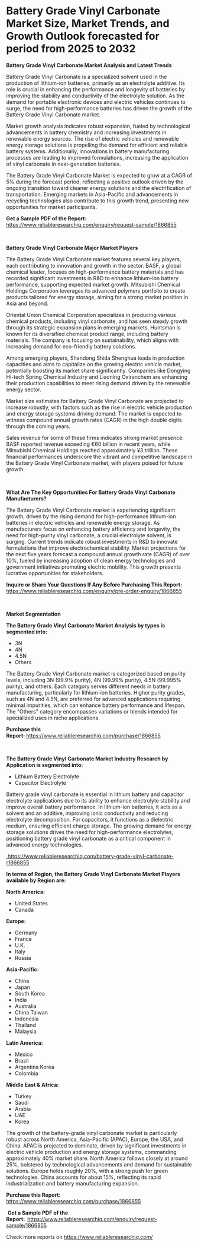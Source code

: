 <p><h1>Battery Grade Vinyl Carbonate Market Size, Market Trends, and Growth Outlook forecasted for period from 2025 to 2032</h1></p><p><strong>Battery Grade Vinyl Carbonate Market Analysis and Latest Trends</strong></p>
<p><p>Battery Grade Vinyl Carbonate is a specialized solvent used in the production of lithium-ion batteries, primarily as an electrolyte additive. Its role is crucial in enhancing the performance and longevity of batteries by improving the stability and conductivity of the electrolyte solution. As the demand for portable electronic devices and electric vehicles continues to surge, the need for high-performance batteries has driven the growth of the Battery Grade Vinyl Carbonate market.</p><p>Market growth analysis indicates robust expansion, fueled by technological advancements in battery chemistry and increasing investments in renewable energy sources. The rise of electric vehicles and renewable energy storage solutions is propelling the demand for efficient and reliable battery systems. Additionally, innovations in battery manufacturing processes are leading to improved formulations, increasing the application of vinyl carbonate in next-generation batteries. </p><p>The Battery Grade Vinyl Carbonate Market is expected to grow at a CAGR of 5% during the forecast period, reflecting a positive outlook driven by the ongoing transition toward cleaner energy solutions and the electrification of transportation. Emerging markets in Asia-Pacific and advancements in recycling technologies also contribute to this growth trend, presenting new opportunities for market participants.</p></p>
<p><strong>Get a Sample PDF of the Report:&nbsp;</strong> <a href="https://www.reliableresearchiq.com/enquiry/request-sample/1866855?utm_campaign=2117&utm_medium=2&utm_source=Github&utm_content=ia&utm_term=04022025&utm_id=battery-grade-vinyl-carbonate">https://www.reliableresearchiq.com/enquiry/request-sample/1866855</a></p>
<p>&nbsp;</p>
<p><strong>Battery Grade Vinyl Carbonate Major Market Players</strong></p>
<p><p>The Battery Grade Vinyl Carbonate market features several key players, each contributing to innovation and growth in the sector. BASF, a global chemical leader, focuses on high-performance battery materials and has recorded significant investments in R&D to enhance lithium-ion battery performance, supporting expected market growth. Mitsubishi Chemical Holdings Corporation leverages its advanced polymers portfolio to create products tailored for energy storage, aiming for a strong market position in Asia and beyond.</p><p>Oriental Union Chemical Corporation specializes in producing various chemical products, including vinyl carbonate, and has seen steady growth through its strategic expansion plans in emerging markets. Huntsman is known for its diversified chemical product range, including battery materials. The company is focusing on sustainability, which aligns with increasing demand for eco-friendly battery solutions.</p><p>Among emerging players, Shandong Shida Shenghua leads in production capacities and aims to capitalize on the growing electric vehicle market, potentially boosting its market share significantly. Companies like Dongying Hi-tech Spring Chemical Industry and Liaoning Oxiranchem are enhancing their production capabilities to meet rising demand driven by the renewable energy sector.</p><p>Market size estimates for Battery Grade Vinyl Carbonate are projected to increase robustly, with factors such as the rise in electric vehicle production and energy storage systems driving demand. The market is expected to witness compound annual growth rates (CAGR) in the high double digits through the coming years.</p><p>Sales revenue for some of these firms indicates strong market presence: BASF reported revenue exceeding €60 billion in recent years, while Mitsubishi Chemical Holdings reached approximately ¥3 trillion. These financial performances underscore the vibrant and competitive landscape in the Battery Grade Vinyl Carbonate market, with players poised for future growth.</p></p>
<p>&nbsp;</p>
<p><strong>What Are The Key Opportunities For Battery Grade Vinyl Carbonate Manufacturers?</strong></p>
<p><p>The Battery Grade Vinyl Carbonate market is experiencing significant growth, driven by the rising demand for high-performance lithium-ion batteries in electric vehicles and renewable energy storage. As manufacturers focus on enhancing battery efficiency and longevity, the need for high-purity vinyl carbonate, a crucial electrolyte solvent, is surging. Current trends indicate robust investments in R&D to innovate formulations that improve electrochemical stability. Market projections for the next five years forecast a compound annual growth rate (CAGR) of over 10%, fueled by increasing adoption of clean energy technologies and government initiatives promoting electric mobility. This growth presents lucrative opportunities for stakeholders.</p></p>
<p><strong>Inquire or Share Your Questions If Any Before Purchasing This Report:</strong> <a href="https://www.reliableresearchiq.com/enquiry/pre-order-enquiry/1866855?utm_campaign=2117&utm_medium=2&utm_source=Github&utm_content=ia&utm_term=04022025&utm_id=battery-grade-vinyl-carbonate">https://www.reliableresearchiq.com/enquiry/pre-order-enquiry/1866855</a></p>
<p>&nbsp;</p>
<p><strong>Market Segmentation</strong></p>
<p><strong>The Battery Grade Vinyl Carbonate Market Analysis by types is segmented into:</strong></p>
<p><ul><li>3N</li><li>4N</li><li>4.5N</li><li>Others</li></ul></p>
<p><p>The Battery Grade Vinyl Carbonate market is categorized based on purity levels, including 3N (99.9% purity), 4N (99.99% purity), 4.5N (99.995% purity), and others. Each category serves different needs in battery manufacturing, particularly for lithium-ion batteries. Higher purity grades, such as 4N and 4.5N, are preferred for advanced applications requiring minimal impurities, which can enhance battery performance and lifespan. The "Others" category encompasses variations or blends intended for specialized uses in niche applications.</p></p>
<p><strong>Purchase this Report:&nbsp;</strong><a href="https://www.reliableresearchiq.com/purchase/1866855?utm_campaign=2117&utm_medium=2&utm_source=Github&utm_content=ia&utm_term=04022025&utm_id=battery-grade-vinyl-carbonate">https://www.reliableresearchiq.com/purchase/1866855</a></p>
<p>&nbsp;</p>
<p><strong>The Battery Grade Vinyl Carbonate Market Industry Research by Application is segmented into:</strong></p>
<p><ul><li>Lithium Battery Electrolyte</li><li>Capacitor Electrolyte</li></ul></p>
<p><p>Battery grade vinyl carbonate is essential in lithium battery and capacitor electrolyte applications due to its ability to enhance electrolyte stability and improve overall battery performance. In lithium-ion batteries, it acts as a solvent and an additive, improving ionic conductivity and reducing electrolyte decomposition. For capacitors, it functions as a dielectric medium, ensuring efficient charge storage. The growing demand for energy storage solutions drives the need for high-performance electrolytes, positioning battery grade vinyl carbonate as a critical component in advanced energy technologies.</p></p>
<p><a href="https://www.reliableresearchiq.com/battery-grade-vinyl-carbonate-r1866855?utm_campaign=2117&utm_medium=2&utm_source=Github&utm_content=ia&utm_term=04022025&utm_id=battery-grade-vinyl-carbonate">&nbsp;https://www.reliableresearchiq.com/battery-grade-vinyl-carbonate-r1866855</a></p>
<p><strong>In terms of Region, the Battery Grade Vinyl Carbonate Market Players available by Region are:</strong></p>
<p>
    <p> <strong> North America: </strong>
        <ul>
            <li>United States</li>
            <li>Canada</li>
        </ul>
        </p> 
    <p> <strong> Europe: </strong>
        <ul>
            <li>Germany</li>
            <li>France</li>
            <li>U.K.</li>
            <li>Italy</li>
            <li>Russia</li>
        </ul>
        </p> 
    <p> <strong> Asia-Pacific: </strong>
        <ul>
            <li>China</li>
            <li>Japan</li>
            <li>South Korea</li>
            <li>India</li>
            <li>Australia</li>
            <li>China Taiwan</li>
            <li>Indonesia</li>
            <li>Thailand</li>
            <li>Malaysia</li>
        </ul>
        </p> 
    <p> <strong> Latin America: </strong>
        <ul>
            <li>Mexico</li>
            <li>Brazil</li>
            <li>Argentina Korea</li>
            <li>Colombia</li>
        </ul>
        </p> 
    <p> <strong> Middle East & Africa: </strong>
        <ul>
            <li>Turkey</li>
            <li>Saudi</li>
            <li>Arabia</li>
            <li>UAE</li>
            <li>Korea</li>
        </ul>
    </p>
    </p>
<p><p>The growth of the battery-grade vinyl carbonate market is particularly robust across North America, Asia-Pacific (APAC), Europe, the USA, and China. APAC is projected to dominate, driven by significant investments in electric vehicle production and energy storage systems, commanding approximately 40% market share. North America follows closely at around 25%, bolstered by technological advancements and demand for sustainable solutions. Europe holds roughly 20%, with a strong push for green technologies. China accounts for about 15%, reflecting its rapid industrialization and battery manufacturing expansion.</p></p>
<p><strong>Purchase this Report: </strong><a href="https://www.reliableresearchiq.com/purchase/1866855?utm_campaign=2117&utm_medium=2&utm_source=Github&utm_content=ia&utm_term=04022025&utm_id=battery-grade-vinyl-carbonate">https://www.reliableresearchiq.com/purchase/1866855</a></p>
<p>&nbsp;<strong>Get a Sample PDF of the Report:&nbsp;&nbsp;</strong><a href="https://www.reliableresearchiq.com/enquiry/request-sample/1866855?utm_campaign=2117&utm_medium=2&utm_source=Github&utm_content=ia&utm_term=04022025&utm_id=battery-grade-vinyl-carbonate">https://www.reliableresearchiq.com/enquiry/request-sample/1866855</a></p>
<p><strong></strong></p>
<p>Check more reports on <a href="https://www.reliableresearchiq.com/?utm_campaign=2117&utm_medium=2&utm_source=Github&utm_content=ia&utm_term=04022025&utm_id=battery-grade-vinyl-carbonate">https://www.reliableresearchiq.com/</a></p>